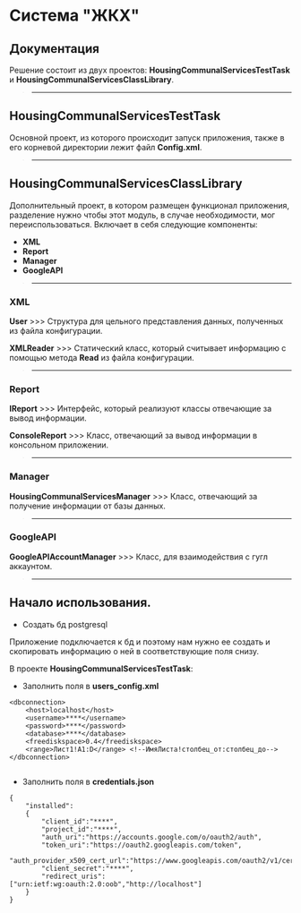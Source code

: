 # Система "ЖКХ"

## Документация
Решение состоит из двух проектов: **HousingCommunalServicesTestTask** и **HousingCommunalServicesClassLibrary**.

>______________________________________________

## HousingCommunalServicesTestTask
Основной проект, из которого происходит запуск приложения, также в его корневой директории лежит файл **Config.xml**.

>______________________________________________

## HousingCommunalServicesClassLibrary
Дополнительный проект, в котором размещен функционал приложения, разделение нужно чтобы этот модуль, в случае необходимости, мог переиспользоваться.
Включает в себя следующие компоненты: 

* **XML**
* **Report**
* **Manager**
* **GoogleAPI**

>______________________________________________

### XML

**User** >>> Структура для цельного представления данных, полученных из файла конфигурации.

**XMLReader** >>> Статический класс, который считывает информацию с помощью метода **Read** из файла конфигурации.

>______________________________________________

### Report

**IReport** >>> Интерфейс, который реализуют классы отвечающие за вывод информации.

**ConsoleReport** >>> Класс, отвечающий за вывод информации в консольном приложении.

>______________________________________________

### Manager
**HousingCommunalServicesManager** >>> Класс, отвечающий за получение информации от базы данных.

>______________________________________________

### GoogleAPI
**GoogleAPIAccountManager** >>> Класс, для взаимодействия с гугл аккаунтом.

>______________________________________________

## Начало использования.

* Создать бд postgresql

Приложение подключается к бд и поэтому нам нужно ее создать и скопировать информацию о ней в соответствующие поля снизу.

В проекте **HousingCommunalServicesTestTask**:

* Заполнить поля в **users_config.xml**
```
<dbconnection>
    <host>localhost</host>
    <username>****</username>
    <password>****</password>
    <database>****</database>
    <freediskspace>0.4</freediskspace>
    <range>Лист1!A1:D</range> <!--ИмяЛиста!столбец_от:столбец_до-->
</dbconnection>
  
```

* Заполнить поля в **credentials.json**
```
{
	"installed":
	{
		"client_id":"****",
		"project_id":"****",
		"auth_uri":"https://accounts.google.com/o/oauth2/auth",
		"token_uri":"https://oauth2.googleapis.com/token",
		"auth_provider_x509_cert_url":"https://www.googleapis.com/oauth2/v1/certs",
		"client_secret":"****",
		"redirect_uris":["urn:ietf:wg:oauth:2.0:oob","http://localhost"]
	}
}

```
